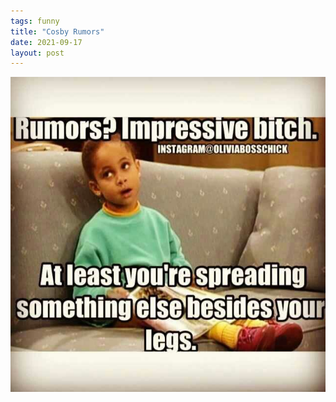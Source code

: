 ```yaml
---
tags: funny
title: "Cosby Rumors"
date: 2021-09-17
layout: post
---
```




![legs.jpeg](https://raw.githubusercontent.com/muneer78/muneer78.github.io/master/images/legs.jpeg)
        